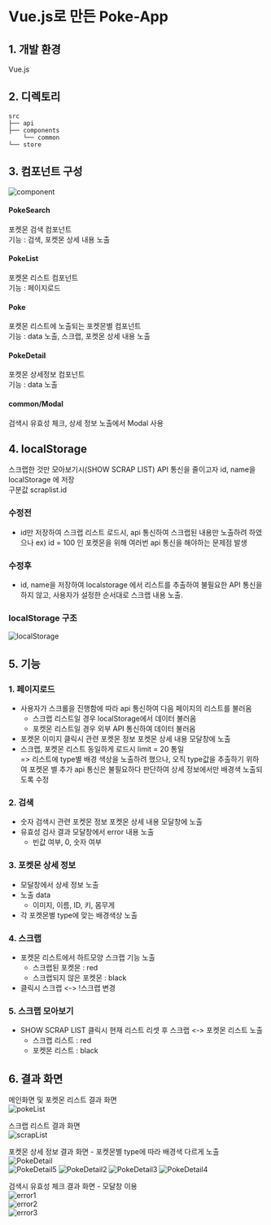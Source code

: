 # Vue.js로 만든 Poke-App
## 1. 개발 환경
Vue.js 

## 2. 디렉토리 
    src
    ├── api                              
    ├── components                         
        └── common 
    └── store   

## 3. 컴포넌트 구성                 
![component](https://user-images.githubusercontent.com/42309919/106082175-8c61bb00-615d-11eb-9bbf-c7701fda3586.PNG)
#### PokeSearch
포켓몬 검색 컴포넌트               
기능 : 검색, 포켓몬 상세 내용 노출                
#### PokeList
포켓몬 리스트 컴포넌트                
기능 : 페이지로드                
#### Poke
포켓몬 리스트에 노출되는 포켓몬별 컴포넌트               
기능 : data 노출, 스크랩, 포켓몬 상세 내용 노출                
#### PokeDetail
포켓몬 상세정보 컴포넌트                
기능 : data 노출                
#### common/Modal 
검색시 유효성 체크, 상세 정보 노출에서 Modal 사용               
                                
## 4. localStorage 
스크랩한 것만 모아보기시(SHOW SCRAP LIST) API 통신을 줄이고자 id, name을 localStorage 에 저장                  
구분값 scraplist.id           
### 수정전
- id만 저장하여 스크랩 리스트 로드시, api 통신하여 스크랩된 내용만 노출하려 하였으나 ex) id = 100 인 포켓몬을 위해 여러번 api 통신을 해야하는 문제점 발생            
### 수정후 
- id, name을 저장하여 localstorage 에서 리스트를 추출하여 불필요한 API 통신을 하지 않고, 사용자가 설정한 순서대로 스크랩 내용 노출.          
### localStorage 구조 
![localStorage](https://user-images.githubusercontent.com/42309919/106082180-8d92e800-615d-11eb-82fe-aaeb3f68f1f5.PNG)                                        

## 5. 기능
### 1. 페이지로드          
- 사용자가 스크롤을 진행함에 따라 api 통신하여 다음 페이지의 리스트를 불러옴          
  - 스크랩 리스트일 경우 localStorage에서 데이터 불러옴          
  - 포켓몬 리스트일 경우 외부 API 통신하여 데이터 불러옴          
- 포켓몬 이미지 클릭시 관련 포켓몬 정보 포켓몬 상세 내용 모달창에 노출
- 스크랩, 포켓몬 리스트 동일하게 로드시 limit = 20 통일  
=> 리스트에 type별 배경 색상을 노출하려 했으나, 오직 type값을 추출하기 위하여 포켓몬 별 추가 api 통신은 불필요하다 판단하여 상세 정보에서만 배경색 노출되도록 수정 
### 2. 검색
- 숫자 검색시 관련 포켓몬 정보 포켓몬 상세 내용 모달창에 노출          
- 유효성 검사 결과 모달창에서 error 내용 노출           
  - 빈값 여부, 0, 숫자 여부           
### 3. 포켓몬 상세 정보
- 모달창에서 상세 정보 노출           
- 노출 data          
  - 이미지, 이름, ID, 키, 몸무게
- 각 포켓몬별 type에 맞는 배경색상 노출           
### 4. 스크랩           
- 포켓몬 리스트에서 하트모양 스크랩 기능 노출           
  - 스크랩된 포켓몬 : red            
  - 스크랩되지 않은 포켓몬 : black         
- 클릭시 스크랩 <-> !스크랩 변경 
### 5. 스크랩 모아보기           
- SHOW SCRAP LIST 클릭시 현재 리스트 리셋 후 스크랩 <-> 포켓몬 리스트 노출          
  - 스크랩 리스트 : red          
  - 포켓몬 리스트 : black            

## 6. 결과 화면
메인화면 및 포켓몬 리스트 결과 화면              
![pokeList](https://user-images.githubusercontent.com/42309919/106082183-8e2b7e80-615d-11eb-9893-4c42fa090286.PNG) 
             
스크랩 리스트 결과 화면             
![scrapList](https://user-images.githubusercontent.com/42309919/106082172-8b308e00-615d-11eb-83b3-641359702553.PNG)             
             
포켓몬 상세 정보 결과 화면 - 포켓몬별 type에 따라 배경색 다르게 노출              
![PokeDetail](https://user-images.githubusercontent.com/42309919/106082181-8d92e800-615d-11eb-8b59-a80570585c6f.PNG)   
![PokeDetail5](https://user-images.githubusercontent.com/42309919/106097736-30a62a80-617b-11eb-9265-8711c387b336.PNG)
![PokeDetail2](https://user-images.githubusercontent.com/42309919/106097739-31d75780-617b-11eb-9be5-75d936f7794c.PNG)
![PokeDetail3](https://user-images.githubusercontent.com/42309919/106097742-31d75780-617b-11eb-93bd-2a45f5e7dbda.PNG)
![PokeDetail4](https://user-images.githubusercontent.com/42309919/106097743-326fee00-617b-11eb-815b-37adab031835.PNG)
             
검색시 유효성 체크 결과 화면 - 모달창 이용              
![error1](https://user-images.githubusercontent.com/42309919/106082176-8c61bb00-615d-11eb-9763-7d8cf050f5c5.PNG)             
![error2](https://user-images.githubusercontent.com/42309919/106082177-8cfa5180-615d-11eb-9192-1011d3ee3823.PNG)             
![error3](https://user-images.githubusercontent.com/42309919/106082179-8cfa5180-615d-11eb-8b24-0cc3c2474753.PNG)             
